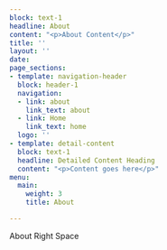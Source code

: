 ```yaml
---
block: text-1
headline: About
content: "<p>About Content</p>"
title: ''
layout: ''
date: 
page_sections:
- template: navigation-header
  block: header-1
  navigation:
  - link: about
    link_text: about
  - link: Home
    link_text: home
  logo: ''
- template: detail-content
  block: text-1
  headline: Detailed Content Heading
  content: "<p>Content goes here</p>"
menu:
  main:
    weight: 3
    title: About

---
```

About Right Space